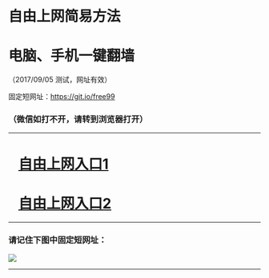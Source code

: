﻿# 自由上网简易方法

# 电脑、手机一键翻墙

（2017/09/05 测试，网址有效）

固定短网址：https://git.io/free99

### （微信如打不开，请转到浏览器打开）


***





# &nbsp;&nbsp; <a href="http://ft617023910.fwq-tz1001.xyz/fwqtz01.html?t=090500122182 " target="_blank">自由上网入口1</a>
# &nbsp;&nbsp; <a href="http://ft193753536.fwq-tz1002.xyz/fwqtz02.html?t=090500121370 " target="_blank">自由上网入口2</a>
***

### 请记住下图中固定短网址：

<img src="https://s3-us-west-2.amazonaws.com/fwq-1001/yjfq-20170905okok.png" /> 


***

